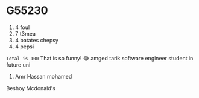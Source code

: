 # G55230

1. 4 foul
2. 7 t3mea
3. 4 batates chepsy
4. 4 pepsi
   
`Total is 100`
That is so funny! :joy:
amged tarik software engineer
   student in future uni

1. Amr Hassan mohamed

Beshoy Mcdonald's